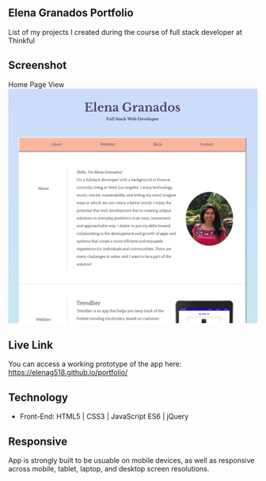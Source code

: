 ## Elena Granados Portfolio
List of my projects I created during the course of full stack developer at Thinkful  

## Screenshot

Home Page View 
![Landing Page](https://github.com/ElenaG518/portfolio/blob/master/images/landing.png)  

## Live Link
You can access a working prototype of the app here: https://elenag518.github.io/portfolio/

## Technology
* Front-End: HTML5 | CSS3 | JavaScript ES6 | jQuery


## Responsive
App is strongly built to be usuable on mobile devices, as well as responsive across mobile, tablet, laptop, and desktop screen resolutions.

